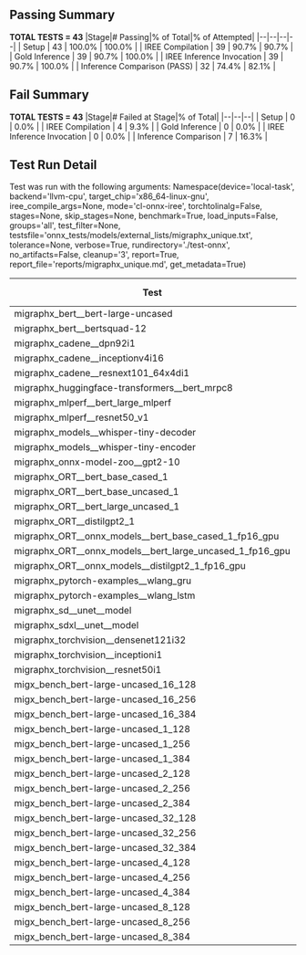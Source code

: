 ## Passing Summary

**TOTAL TESTS = 43**
|Stage|# Passing|% of Total|% of Attempted|
|--|--|--|--|
| Setup | 43 | 100.0% | 100.0% |
| IREE Compilation | 39 | 90.7% | 90.7% |
| Gold Inference | 39 | 90.7% | 100.0% |
| IREE Inference Invocation | 39 | 90.7% | 100.0% |
| Inference Comparison (PASS) | 32 | 74.4% | 82.1% |
## Fail Summary

**TOTAL TESTS = 43**
|Stage|# Failed at Stage|% of Total|
|--|--|--|
| Setup | 0 | 0.0% |
| IREE Compilation | 4 | 9.3% |
| Gold Inference | 0 | 0.0% |
| IREE Inference Invocation | 0 | 0.0% |
| Inference Comparison | 7 | 16.3% |
## Test Run Detail
Test was run with the following arguments:
Namespace(device='local-task', backend='llvm-cpu', target_chip='x86_64-linux-gnu', iree_compile_args=None, mode='cl-onnx-iree', torchtolinalg=False, stages=None, skip_stages=None, benchmark=True, load_inputs=False, groups='all', test_filter=None, testsfile='onnx_tests/models/external_lists/migraphx_unique.txt', tolerance=None, verbose=True, rundirectory='./test-onnx', no_artifacts=False, cleanup='3', report=True, report_file='reports/migraphx_unique.md', get_metadata=True)

| Test | Exit Status | Mean Benchmark Time (ms) | Notes |
|--|--|--|--|
| migraphx_bert__bert-large-uncased | PASS | 369.8689993470907 | |
| migraphx_bert__bertsquad-12 | compilation | None | |
| migraphx_cadene__dpn92i1 | PASS | 160.54498062779504 | |
| migraphx_cadene__inceptionv4i16 | PASS | 5458.452035983403 | |
| migraphx_cadene__resnext101_64x4di1 | PASS | 316.8868714322646 | |
| migraphx_huggingface-transformers__bert_mrpc8 | PASS | 404.3840852876504 | |
| migraphx_mlperf__bert_large_mlperf | Numerics | 448.9046645661195 | |
| migraphx_mlperf__resnet50_v1 | PASS | 94.91705309067453 | |
| migraphx_models__whisper-tiny-decoder | PASS | 30.762890560759434 | |
| migraphx_models__whisper-tiny-encoder | Numerics | 177.1291671320796 | |
| migraphx_onnx-model-zoo__gpt2-10 | compilation | None | |
| migraphx_ORT__bert_base_cased_1 | PASS | 87.93365103857856 | |
| migraphx_ORT__bert_base_uncased_1 | PASS | 88.48264547330992 | |
| migraphx_ORT__bert_large_uncased_1 | PASS | 249.3528015911579 | |
| migraphx_ORT__distilgpt2_1 | PASS | 31.49963068691167 | |
| migraphx_ORT__onnx_models__bert_base_cased_1_fp16_gpu | Numerics | 85.45843035810522 | |
| migraphx_ORT__onnx_models__bert_large_uncased_1_fp16_gpu | Numerics | 250.82414348920187 | |
| migraphx_ORT__onnx_models__distilgpt2_1_fp16_gpu | Numerics | 44.57042145508306 | |
| migraphx_pytorch-examples__wlang_gru | PASS | 61.33849204828342 | |
| migraphx_pytorch-examples__wlang_lstm | PASS | 20.357878577141534 | |
| migraphx_sd__unet__model | import_model | None | |
| migraphx_sdxl__unet__model | import_model | None | |
| migraphx_torchvision__densenet121i32 | PASS | 1551.5861461559932 | |
| migraphx_torchvision__inceptioni1 | PASS | 190.21322267750898 | |
| migraphx_torchvision__resnet50i1 | PASS | 88.56350819890697 | |
| migx_bench_bert-large-uncased_16_128 | PASS | 1415.2729623019695 | |
| migx_bench_bert-large-uncased_16_256 | PASS | 2967.543358604113 | |
| migx_bench_bert-large-uncased_16_384 | Numerics | 4625.400089969237 | |
| migx_bench_bert-large-uncased_1_128 | PASS | 149.37841321031252 | |
| migx_bench_bert-large-uncased_1_256 | PASS | 251.1327237718635 | |
| migx_bench_bert-large-uncased_1_384 | PASS | 356.61667337020236 | |
| migx_bench_bert-large-uncased_2_128 | PASS | 242.18872272306018 | |
| migx_bench_bert-large-uncased_2_256 | PASS | 426.88435936967534 | |
| migx_bench_bert-large-uncased_2_384 | PASS | 669.0304055809975 | |
| migx_bench_bert-large-uncased_32_128 | PASS | 2760.847353686889 | |
| migx_bench_bert-large-uncased_32_256 | PASS | 5677.868083119392 | |
| migx_bench_bert-large-uncased_32_384 | Numerics | 9091.252130766708 | |
| migx_bench_bert-large-uncased_4_128 | PASS | 401.0471769918998 | |
| migx_bench_bert-large-uncased_4_256 | PASS | 799.098568658034 | |
| migx_bench_bert-large-uncased_4_384 | PASS | 1237.2199706733227 | |
| migx_bench_bert-large-uncased_8_128 | PASS | 745.2760487794876 | |
| migx_bench_bert-large-uncased_8_256 | PASS | 1502.2703756888707 | |
| migx_bench_bert-large-uncased_8_384 | PASS | 2379.9501707156496 | |
